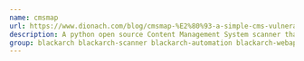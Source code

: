```yaml
---
name: cmsmap
url: https://www.dionach.com/blog/cmsmap-%E2%80%93-a-simple-cms-vulnerability-scanner
description: A python open source Content Management System scanner that automates the process of detecting security flaws of the most popular CMSs.
group: blackarch blackarch-scanner blackarch-automation blackarch-webapp blackarch-exploitation
---
```

